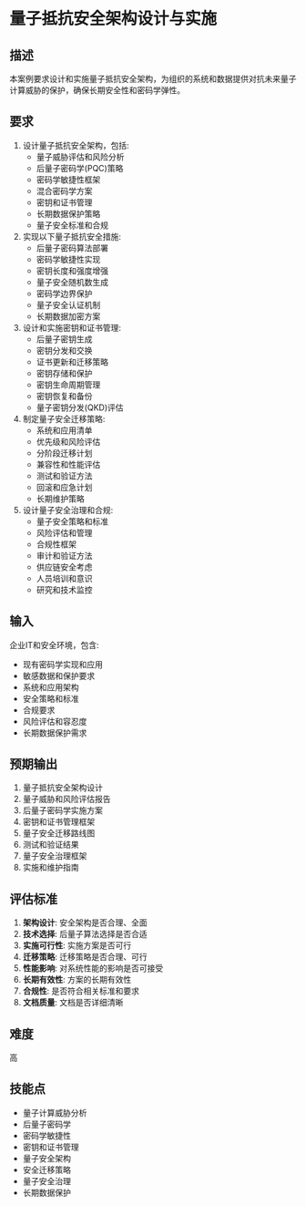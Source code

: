 # 量子抵抗安全架构设计与实施

## 描述

本案例要求设计和实施量子抵抗安全架构，为组织的系统和数据提供对抗未来量子计算威胁的保护，确保长期安全性和密码学弹性。

## 要求

1. 设计量子抵抗安全架构，包括:
   - 量子威胁评估和风险分析
   - 后量子密码学(PQC)策略
   - 密码学敏捷性框架
   - 混合密码学方案
   - 密钥和证书管理
   - 长期数据保护策略
   - 量子安全标准和合规
2. 实现以下量子抵抗安全措施:
   - 后量子密码算法部署
   - 密码学敏捷性实现
   - 密钥长度和强度增强
   - 量子安全随机数生成
   - 密码学边界保护
   - 量子安全认证机制
   - 长期数据加密方案
3. 设计和实施密钥和证书管理:
   - 后量子密钥生成
   - 密钥分发和交换
   - 证书更新和迁移策略
   - 密钥存储和保护
   - 密钥生命周期管理
   - 密钥恢复和备份
   - 量子密钥分发(QKD)评估
4. 制定量子安全迁移策略:
   - 系统和应用清单
   - 优先级和风险评估
   - 分阶段迁移计划
   - 兼容性和性能评估
   - 测试和验证方法
   - 回滚和应急计划
   - 长期维护策略
5. 设计量子安全治理和合规:
   - 量子安全策略和标准
   - 风险评估和管理
   - 合规性框架
   - 审计和验证方法
   - 供应链安全考虑
   - 人员培训和意识
   - 研究和技术监控

## 输入

企业IT和安全环境，包含:
- 现有密码学实现和应用
- 敏感数据和保护要求
- 系统和应用架构
- 安全策略和标准
- 合规要求
- 风险评估和容忍度
- 长期数据保护需求

## 预期输出

1. 量子抵抗安全架构设计
2. 量子威胁和风险评估报告
3. 后量子密码学实施方案
4. 密钥和证书管理框架
5. 量子安全迁移路线图
6. 测试和验证结果
7. 量子安全治理框架
8. 实施和维护指南

## 评估标准

1. **架构设计**: 安全架构是否合理、全面
2. **技术选择**: 后量子算法选择是否合适
3. **实施可行性**: 实施方案是否可行
4. **迁移策略**: 迁移策略是否合理、可行
5. **性能影响**: 对系统性能的影响是否可接受
6. **长期有效性**: 方案的长期有效性
7. **合规性**: 是否符合相关标准和要求
8. **文档质量**: 文档是否详细清晰

## 难度

高

## 技能点

- 量子计算威胁分析
- 后量子密码学
- 密码学敏捷性
- 密钥和证书管理
- 量子安全架构
- 安全迁移策略
- 量子安全治理
- 长期数据保护